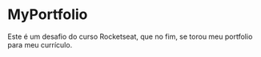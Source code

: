# MyPortfolio

Este é um desafio do curso Rocketseat, que no fim, se torou meu portfolio para meu currículo.
